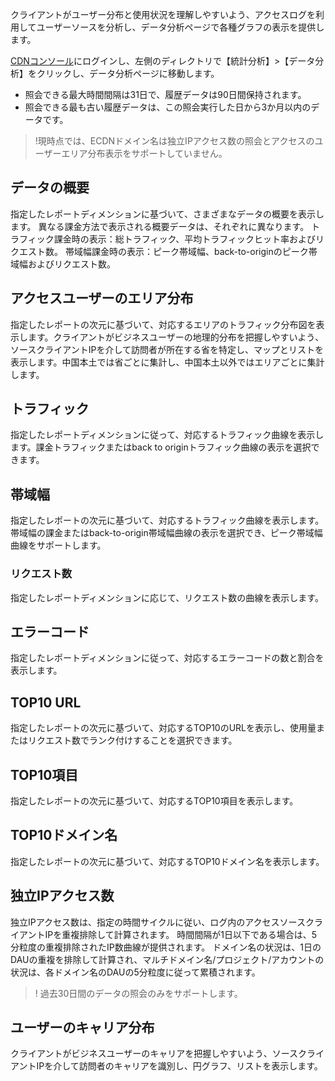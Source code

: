クライアントがユーザー分布と使用状況を理解しやすいよう、アクセスログを利用してユーザーソースを分析し、データ分析ページで各種グラフの表示を提供します。

[CDNコンソール](https://console.cloud.tencent.com/cdn)にログインし、左側のディレクトリで【統計分析】>【データ分析】をクリックし、データ分析ページに移動します。

- 照会できる最大時間間隔は31日で、履歴データは90日間保持されます。
- 照会できる最も古い履歴データは、この照会実行した日から3か月以内のデータです。

> !現時点では、ECDNドメイン名は独立IPアクセス数の照会とアクセスのユーザーエリア分布表示をサポートしていません。

## データの概要

指定したレポートディメンションに基づいて、さまざまなデータの概要を表示します。 
異なる課金方法で表示される概要データは、それぞれに異なります。
トラフィック課金時の表示：総トラフィック、平均トラフィックヒット率およびリクエスト数。
帯域幅課金時の表示：ピーク帯域幅、back-to-originのピーク帯域幅およびリクエスト数。 


## アクセスユーザーのエリア分布

指定したレポートの次元に基づいて、対応するエリアのトラフィック分布図を表示します。クライアントがビジネスユーザーの地理的分布を把握しやすいよう、ソースクライアントIPを介して訪問者が所在する省を特定し、マップとリストを表示します。中国本土では省ごとに集計し、中国本土以外ではエリアごとに集計します。


## トラフィック

指定したレポートディメンションに従って、対応するトラフィック曲線を表示します。課金トラフィックまたはback to originトラフィック曲線の表示を選択できます。


## 帯域幅

指定したレポートの次元に基づいて、対応するトラフィック曲線を表示します。帯域幅の課金またはback-to-origin帯域幅曲線の表示を選択でき、ピーク帯域幅曲線をサポートします。


### リクエスト数

指定したレポートディメンションに応じて、リクエスト数の曲線を表示します。


## エラーコード

指定したレポートディメンションに従って、対応するエラーコードの数と割合を表示します。


## TOP10 URL

指定したレポートの次元に基づいて、対応するTOP10のURLを表示し、使用量またはリクエスト数でランク付けすることを選択できます。


## TOP10項目

指定したレポートの次元に基づいて、対応するTOP10項目を表示します。

## TOP10ドメイン名

指定したレポートの次元に基づいて、対応するTOP10ドメイン名を表示します。

## 独立IPアクセス数

独立IPアクセス数は、指定の時間サイクルに従い、ログ内のアクセスソースクライアントIPを重複排除して計算されます。
時間間隔が1日以下である場合は、5分粒度の重複排除されたIP数曲線が提供されます。
ドメイン名の状況は、1日のDAUの重複を排除して計算され、マルチドメイン名/プロジェクト/アカウントの状況は、各ドメイン名のDAUの5分粒度に従って累積されます。
>! 過去30日間のデータの照会のみをサポートします。



## ユーザーのキャリア分布

クライアントがビジネスユーザーのキャリアを把握しやすいよう、ソースクライアントIPを介して訪問者のキャリアを識別し、円グラフ、リストを表示します。

